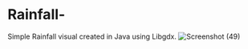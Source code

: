 # Rainfall-
Simple Rainfall visual created in Java using Libgdx. 
![Screenshot (49)](https://user-images.githubusercontent.com/77579810/228115661-7917ee18-fe34-4f01-abc6-f13cf0a73dce.png)
